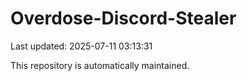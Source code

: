 # Overdose-Discord-Stealer

Last updated: 2025-07-11 03:13:31

This repository is automatically maintained.
